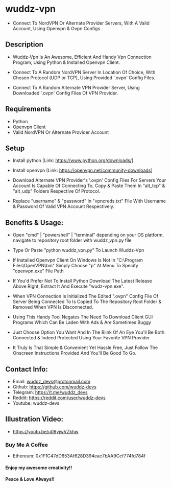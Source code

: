 # wuddz-vpn 
- Connect To NordVPN Or Alternate Provider Servers, With A Valid Account, Using Openvpn & Ovpn Configs


## Description
- Wuddz-Vpn Is An Awesome, Efficient And Handy Vpn Connection Program, Using Python & Installed Openvpn Client.

- Connect To A Random NordVPN Server In Location Of Choice, With Chosen Protocol (UDP or TCP), Using Provided '.ovpn' Config Files.
 
- Connect To A Random Alternate VPN Provider Server, Using Downloaded '.ovpn' Config Files Of VPN Provider.


## Requirements
- Python
- Openvpn Client
- Valid NordVPN Or Alternate Provider Account


## Setup
- Install python  [Link: https://www.python.org/downloads/]

- Install openvpn  [Link: https://openvpn.net/community-downloads]

- Download Alternate VPN Provider's '.ovpn' Config Files For Servers Your Account Is Capable Of Connecting To, Copy & Paste Them In "alt_tcp" & "alt_udp" Folders Respective Of Protocol.

- Replace "username" & "password" In "vpncreds.txt" File With Username & Password Of Valid VPN Account Respectively.


## Benefits & Usage:
- Open "cmd" | "powershell" | "terminal" depending on your OS platform, navigate to repository root folder with wuddz_vpn.py file

- Type Or Paste "python wuddz_vpn.py" To Launch Wuddz-Vpn

- If Installed Openvpn Client On Windows Is Not In "C:\Program Files\OpenVPN\bin" Simply Choose "p" At Menu To Specify "openvpn.exe" File Path

- If You'd Prefer Not To Install Python Download The Latest Release Above Right, Extract It And Execute "wudz-vpn.exe".

- When VPN Connection Is Initialized The Edited ".ovpn" Config File Of Server Being Connected To Is Copied To The Repository Root Folder & Removed When VPN Is Disconnected.

- Using This Handy Tool Negates The Need To Download Client GUI Programs Which Can Be Laden With Ads & Are Sometimes Buggy

- Just Choose Option You Want And In The Blink Of An Eye You'll Be Both Connected & Indeed Protected Using Your Favorite VPN Provider

- It Truly Is That Simple & Convenient Yet Hassle Free, Just Follow The Onscreen Instructions Provided And You'll Be Good To Go.


## Contact Info:
- Email:     wuddz_devs@protonmail.com
- Github:    https://github.com/wuddz-devs
- Telegram:  https://t.me/wuddz_devs
- Reddit:    https://reddit.com/user/wuddz-devs
- Youtube:   wuddz-devs


## Illustration Video:
- https://youtu.be/u09yjwVZkhw


### Buy Me A Coffee
- Ethereum: 0x1F1C47dD653Af628D394eac7bAA9Ccf774fd784f


#### Enjoy my awesome creativity!!
#### Peace & Love Always!!
